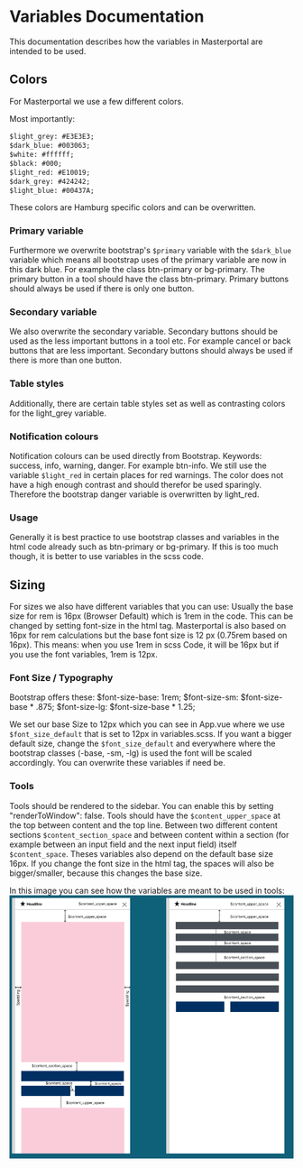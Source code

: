 # Variables Documentation

This documentation describes how the variables in Masterportal are intended to be used.

## Colors

For Masterportal we use a few different colors.

Most importantly:
```
$light_grey: #E3E3E3;
$dark_blue: #003063;
$white: #ffffff;
$black: #000;
$light_red: #E10019;
$dark_grey: #424242;
$light_blue: #00437A;
```

These colors are Hamburg specific colors and can be overwritten.

### Primary variable
Furthermore we overwrite bootstrap's `$primary` variable with the `$dark_blue` variable which means all bootstrap uses of the primary variable are now in this dark blue. For example the class btn-primary or bg-primary.
The primary button in a tool should have the class btn-primary.
Primary buttons should always be used if there is only one button.

### Secondary variable
We also overwrite the secondary variable. Secondary buttons should be used as the less important buttons in a tool etc.
For example cancel or back buttons that are less important. Secondary buttons should always be used if there is more than one button.

### Table styles
Additionally, there are certain table styles set as well as contrasting colors for the light_grey variable.

### Notification colours
Notification colours can be used directly from Bootstrap.
Keywords: success, info, warning, danger. For example btn-info.
We still use the variable `$light_red` in certain places for red warnings. The color does not have a high enough contrast and should therefor be used sparingly.
Therefore the bootstrap danger variable is overwritten by light_red.

### Usage
Generally it is best practice to use bootstrap classes and variables in the html code already such as btn-primary or bg-primary. If this is too much though, it is better to use variables in the scss code.

## Sizing

For sizes we also have different variables that you can use:
Usually the base size for rem is 16px (Browser Default) which is 1rem in the code. This can be changed by setting font-size in the html tag. Masterportal is also based on 16px for rem calculations but the base font size is 12 px (0.75rem based on 16px).
This means: when you use 1rem in scss Code, it will be 16px but if you use the font variables, 1rem is 12px.

### Font Size / Typography
Bootstrap offers these:
$font-size-base:              1rem;
$font-size-sm:                $font-size-base * .875;
$font-size-lg:                $font-size-base * 1.25;

We set our base Size to 12px which you can see in App.vue where we use `$font_size_default` that is set to 12px in variables.scss.
If you want a bigger default size, change the `$font_size_default` and everywhere where the bootstrap classes (-base, -sm, -lg) is used the font will be scaled accordingly.
You can overwrite these variables if need be.

### Tools
Tools should be rendered to the sidebar. You can enable this by setting "renderToWindow": false.
Tools should have the `$content_upper_space` at the top between content and the top line.
Between two different content sections `$content_section_space` and between content within a section (for example between an input field and the next input field) itself `$content_space`.
Theses variables also depend on the default base size 16px. If you change the font size in the html tag, the spaces will also be bigger/smaller, because this changes the base size.

In this image you can see how the variables are meant to be used in tools:
![toolSpacerVariables.png](./media/toolSpacerVariables.PNG)

